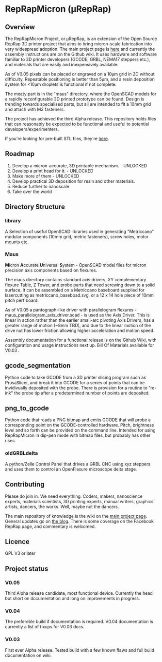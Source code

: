 # RepRapMicron (μRepRap)

## Overview

The RepRapMicron Project, or μRepRap, is an extension of the Open Source RepRap 3D printer project that aims to bring micron-scale fabrication into very widespread adoption. The main project page is [here](https://reprap.org/wiki/RepRapMicron) and currently the assembly instructions are on the Github wiki. It uses hardware and software familiar to 3D printer developers (GCODE, GRBL, NEMA17 steppers etc.), and materials that are easily and inexpensively available.

As of V0.05 pixels can be placed or engraved on a 10μm grid in 2D without difficulty. Repeatable positioning is better than 5μm, and a resin deposition system for <10μm droplets is functional if not complete.

The meaty part is in the "maus" directory, where the OpenSCAD models for a rapidly reconfigurable 3D printed prototype can be found. Design is trending towards specialised parts, but all are intended to fit a 10mm grid and attach with M3 fasteners.

The project has achieved the third Alpha release. This repository holds files that can reasonably be expected to be functional and useful to potential developers/experimenters.

If you're looking for pre-built STL files, they're [here](https://www.printables.com/model/1286343-reprapmicron-micron-accurate-3d-printer).

## Roadmap

1. Develop a micron-accurate, 3D printable mechanism. - UNLOCKED
2. Develop a print head for it. - UNLOCKED
3. Make more of them - UNLOCKED
4. Develop practical 3D deposition for resin and other materials.
5. Reduce further to nanoscale
6. Take over the world


## Directory Structure
### library
A Selection of useful OpenSCAD libraries used in generating "Metriccano" modular components (10mm grid, metric fasteners), screw holes, motor mounts etc.
### Maus
**M**icron **A**ccurate **U**niversal **S**ystem - OpenSCAD model files for micron precision axis components based on flexures.

The maus directory contains standard axis drivers, XY complementary flexure Table, Z Tower, and probe parts that need screwing down to a solid surface. It can be assembled on a Metriccano baseboard supplied for lasercutting as metriccano_baseboad.svg, or a 12 x 14 hole piece of 10mm pitch perf board.

As of V0.05 a pantograph-like driver with parallelogram flexures - maus_parallelogram_axis_driver.scad - is used as the Axis Driver. This is linear in action rather than the earlier small-arc pivoting Axis Drivers, has a greater range of motion (~8mm TBD), and due to the linear motion of the drive nut has lower friction allowing higher acceleration and motion speed.

Assembly documentation for a functional release is on the Github Wiki, with configuration and usage instructions next up. Bill Of Materials available for V0.03 .

## gcode_segmentation
Python code to take GCODE from a 3D printer slicing program such as PrusaSlicer, and break it into GCODE for a series of points that can be invidivually deposited with the probe. There is provision for a routine to "re-ink" the probe tip after a predetermined number of points are deposited.

## png_to_gcode
Python code that reads a PNG bitmap and emits GCODE that will probe a corresponding point on the GCODE-controlled hardware. Pitch, brightness level and so forth can be provided on the command line. Intended for using RepRapMicron in dip-pen mode with bitmap files, but probably has other uses.

### oldGRBLdelta
A python/Zelle Control Panel that drives a GRBL CNC using xyz steppers and uses them to control an OpenFlexure microscope delta stage.

## Contributing
Please do join in. We need everything. Coders, makers, nanoscience experts, materials scientists, 3D printing experts, manual writers, graphics artists, dancers, the works. Well, maybe not the dancers.

The main repository of knowledge is the wiki on the [main project page](https://reprap.org/wiki/RepRapMicron). General updates go on [the blog](http://blog.reprap.org/). There is some coverage on the Facebook RepRap page, and commentary is welcomed.

## Licence
GPL V3 or later

## Project status
### V0.05

Third Alpha release candidate, most functional device. Currently the head but short on documentation and long on improvements in progress.

### V0.04

The prefereble build if documentation is required. V0.04 documentation is currently a list of fixups for V0.03 docs.

### V0.03

First ever Alpha release. Tested build with a few known flaws and full build documentation on wiki.
